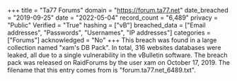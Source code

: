 +++
title = "Ta77 Forums"
domain = "https://forum.ta77.net"
date_breached = "2019-09-25"
date = "2022-05-04"
record_count = "6,489"
privacy = "Public"
Verified = "True"
hashing = ["vB"]
breached_data = ["Email addresses", "Passwords", "Usernames", "IP addresses"]
categories = ["Forums"]
acknowledged = "No"
+++
This breach was found in a large collection named "xam's DB Pack". In total, 316 websites databases were leaked, all due to a single vulnerability in the vBulletin software. The breach pack was released on RaidForums by the user xam on October 17, 2019. The filename that this entry comes from is "forum.ta77.net_6489.txt".
